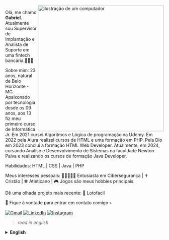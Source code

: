<img src="https://raw.githubusercontent.com/MicaelliMedeiros/micaellimedeiros/master/image/computer-illustration.png" alt="ilustração de um computador" min-width="400px" max-width="400px" width="400px" align="right">

<p align="left"> 
Olá, me chamo <strong>Gabriel</strong>. Atualmente sou Supervisor de Implantação e Analista de Suporte em uma fintech bancária.👨🏻‍💻
</p>

<p align="left">
Sobre mim: 23 anos, natural de Belo Horizonte - MG. Apaixonado por tecnologia desde os 09 anos, aos 13 fiz meu primeiro curso de Informática Jr. Em 2021 cursei Algoritmos e Lógica de programação na Udemy. Em 2022 pela Alura realizei cursos de HTML e uma formação em PHP. Pela Dio em 2023 conclui a formação HTML Web Developer. Atualmente, em 2024, cursando Análise e Desenvolvimento de Sistemas na faculdade Newton Paiva e realizando os cursos de formação Java Developer.
</p>

<p align="left">
Habilidades:
HTML | CSS | Java | PHP

</p>

<p align="left">
Meus interesses pessoais:
🥷🏼👨🏻‍💻 Entusiasta em Cibersegurança |
✝️ Cristão |
⚽ Atleticano |
🎮 Jogos são meus hobbies principais.
</p>

<p align="left">
Dê uma olhada projeto mais recente:
🎰 Lotofacil
</p>

<p align="left">
  💌 Fique à vontade para entrar em contato comigo ⤵️
</p>

<p align="left">
  <a href="gsoares1308@gmail.com" title="Gmail">
  <img src="https://img.shields.io/badge/-Gmail-FF0000?style=flat-square&labelColor=FF0000&logo=gmail&logoColor=white&link=LINK-DO-SEU-GMAIL" alt="Gmail"/></a>
  <a href="https://www.linkedin.com/in/gabriel-soares-38a818214/" title="LinkedIn">
  <img src="https://img.shields.io/badge/-Linkedin-0e76a8?style=flat-square&logo=Linkedin&logoColor=white&link=LINK-DO-SEU-LINKEDIN" alt="LinkedIn"/></a>
 <a href="instagram.com/gabrie.msoares" title="Instagram">
  <img src="https://img.shields.io/badge/-Instagram-DF0174?style=flat-square&labelColor=DF0174&logo=instagram&logoColor=white&link=LINK-DO-SEU-INSTAGRAM" alt="Instagram"/></a>
</p>

> *read in english*

<details><summary><strong>English</strong></summary>
  
<p align="left"> 
Hello, my name is <strong>Gabriel</strong>. I am currently a Deployment Supervisor and Support Analyst at a banking fintech.👨🏻‍💻
</p>

<p align="left">
About me: 23 years old, from Belo Horizonte - MG, Brazil. Passionate about technology since the age of 9, I took my first Junior Computing course at 13. In 2021, I took the Algorithms and Programming Logic course on Udemy. In 2022, I completed two HTML courses and 60% of the PHP formation on Alura. In 2023, I finished the HTML Web Developer formation at Dio. Currently, in 2024, I am studying Systems Analysis and Development at Newton Paiva University and taking the Java Developer formation course at Dio
</p>

<p align="left">
Skills:
HTML | CSS | Java | PHP
</p>

<p align="left">
My personal interests:
🥷🏼👨🏻‍💻 Cybersecurity Enthusiast |
✝️ Christian |
⚽ Atlético - MG Fan |
🎮 Gaming is my main hobby.
</p>

<p align="left">
Check out my latest project:
🎰 Lotofacil
</p>

<p align="left">
💌 Contact me ⤵️
</p>

<p align="left">
  <a href="gsoares1308@gmail.com" title="Gmail">
  <img src="https://img.shields.io/badge/-Gmail-FF0000?style=flat-square&labelColor=FF0000&logo=gmail&logoColor=white&link=LINK-DO-SEU-GMAIL" alt="Gmail"/></a>
  <a href="https://www.linkedin.com/in/gabriel-soares-38a818214/" title="LinkedIn">
  <img src="https://img.shields.io/badge/-Linkedin-0e76a8?style=flat-square&logo=Linkedin&logoColor=white&link=LINK-DO-SEU-LINKEDIN" alt="LinkedIn"/></a>
 <a href="instagram.com/gabrie.msoares" title="Instagram">
  <img src="https://img.shields.io/badge/-Instagram-DF0174?style=flat-square&labelColor=DF0174&logo=instagram&logoColor=white&link=LINK-DO-SEU-INSTAGRAM" alt="Instagram"/></a>
</p>


</details>

